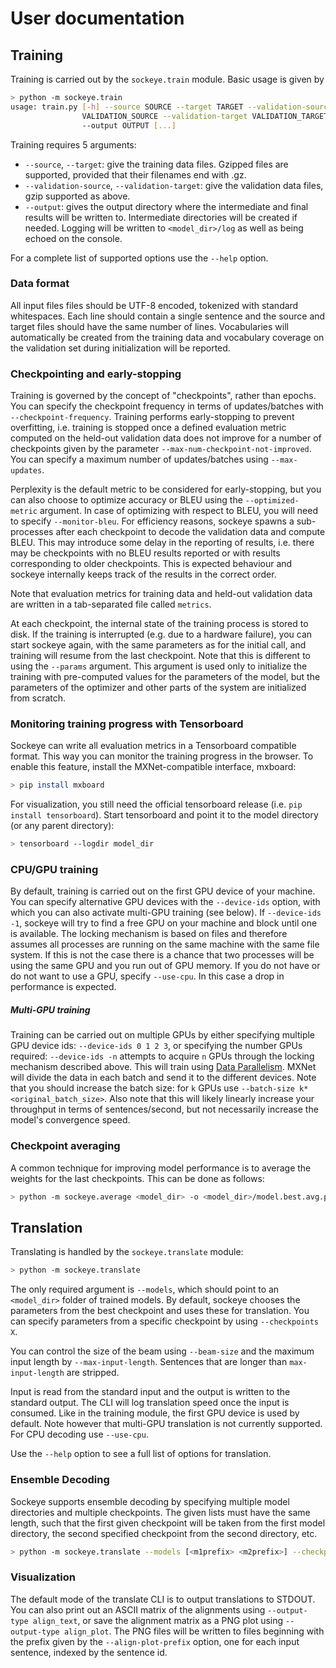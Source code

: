 # User documentation

## Training


Training is carried out by the `sockeye.train` module. Basic usage is given by

```bash
> python -m sockeye.train
usage: train.py [-h] --source SOURCE --target TARGET --validation-source
                VALIDATION_SOURCE --validation-target VALIDATION_TARGET
                --output OUTPUT [...]
```

Training requires 5 arguments:
* `--source`, `--target`: give the training data files. Gzipped files are supported, provided that their filenames end with .gz.
* `--validation-source`, `--validation-target`: give the validation data files, gzip supported as above.
* `--output`: gives the output directory where the intermediate and final results will be written to.
Intermediate directories will be created if needed.
Logging will be written to `<model_dir>/log` as well as being echoed on the console.

For a complete list of supported options use the `--help` option.

### Data format

All input files files should be UTF-8 encoded, tokenized with standard whitespaces.
Each line should contain a single sentence and the source and target files should have the same number of lines.
Vocabularies will automatically be created from the training data and vocabulary 
coverage on the validation set during initialization will be reported.

### Checkpointing and early-stopping

Training is governed by the concept of "checkpoints", rather than epochs. You
can specify the checkpoint frequency in terms of updates/batches with
`--checkpoint-frequency`.  Training performs early-stopping to prevent
overfitting, i.e. training is stopped once a defined evaluation metric computed
on the held-out validation data does not improve for a number of checkpoints
given by the parameter `--max-num-checkpoint-not-improved`.  You can specify a
maximum number of updates/batches using `--max-updates`.

Perplexity is the default metric to be considered for early-stopping, but you
can also choose to optimize accuracy or BLEU using the `--optimized-metric`
argument. In case of optimizing with respect to  BLEU, you will need to specify
`--monitor-bleu`. For efficiency reasons, sockeye spawns a sub-processes after each
checkpoint to decode the validation data and compute BLEU. This may introduce
some delay in the reporting of results, i.e. there may be checkpoints with no
BLEU results reported or with results corresponding to older checkpoints. This
is expected behaviour and sockeye internally keeps track of the results in the
correct order.

Note that evaluation metrics for training data and held-out validation data are
written in a tab-separated file called `metrics`.

At each checkpoint, the internal state of the training process is stored to
disk. If the training is interrupted (e.g. due to a hardware failure), you can
start sockeye again, with the same parameters as for the initial call, and
training will resume from the last checkpoint. Note that this is different to
using the `--params` argument. This argument is used only to initialize the
training with pre-computed values for the parameters of the model, but the
parameters of the optimizer and other parts of the system are initialized from
scratch.

### Monitoring training progress with Tensorboard

Sockeye can write all evaluation metrics in a Tensorboard compatible format.
This way you can monitor the training progress in the browser.
To enable this feature, install the MXNet-compatible interface, mxboard:
```bash
> pip install mxboard
```

For visualization, you still need the official tensorboard release (i.e. `pip install tensorboard`).
Start tensorboard and point it to the model directory (or any parent directory):
```bash
> tensorboard --logdir model_dir
```

### CPU/GPU training

By default, training is carried out on the first GPU device of your machine.
You can specify alternative GPU devices with the `--device-ids` option, with
which you can also activate multi-GPU training (see below). If
`--device-ids -1`, sockeye will try to find a free GPU on your machine and block
until one is available. The locking mechanism is based on files and therefore assumes all processes are running
on the same machine with the same file system.
If this is not the case there is a chance that two processes will be using the same GPU and you run out of GPU memory.
If you do not have or do not want to use a GPU, specify `--use-cpu`.
In this case a drop in performance is expected.

##### Multi-GPU training
Training can be carried out on multiple GPUs by either specifying multiple GPU device ids:
`--device-ids 0 1 2 3`, or specifying the number GPUs required: `--device-ids -n` attempts to acquire `n` GPUs through
the locking mechanism described above.
This will train using [Data Parallelism](https://github.com/dmlc/mxnet/blob/master/docs/how_to/multi_devices.md).
MXNet will divide the data in each batch and send it to the different devices.
Note that you should increase the batch size: for `k` GPUs use ``--batch-size k*<original_batch_size>``.
Also note that this will likely linearly increase your throughput in terms of sentences/second, but not necessarily
increase the model's convergence speed.


### Checkpoint averaging

A common technique for improving model performance is to average the weights for the last checkpoints.
This can be done as follows:
```bash
> python -m sockeye.average <model_dir> -o <model_dir>/model.best.avg.params
```

## Translation

Translating is handled by the `sockeye.translate` module:
```bash
> python -m sockeye.translate
```

The only required argument is `--models`, which should point to an `<model_dir>`
folder of trained models.  By default, sockeye chooses the parameters from the
best checkpoint and uses these for translation.  You can specify parameters
from a specific checkpoint by using `--checkpoints X`.

You can control the size of the beam using `--beam-size` and the maximum input
length by `--max-input-length`.  Sentences that are longer than
`max-input-length` are stripped.

Input is read from the standard input and the output is written to the standard
output.  The CLI will log translation speed once the input is consumed. Like in
the training module, the first GPU device is used by default. Note however that
multi-GPU translation is not currently supported. For CPU decoding use
`--use-cpu`.

Use the `--help` option to see a full list of options for translation.

### Ensemble Decoding
Sockeye supports ensemble decoding by specifying multiple model directories and
multiple checkpoints. The given lists must have the same length, such that the
first given checkpoint will be taken from the first model directory, the second
specified checkpoint from the second directory, etc.
```bash
> python -m sockeye.translate --models [<m1prefix> <m2prefix>] --checkpoints [<cp1> <cp2>]
```

### Visualization
The default mode of the translate CLI is to output translations to STDOUT. You
can also print out an ASCII matrix of the alignments using `--output-type
align_text`, or save the alignment matrix as a PNG plot using `--output-type
align_plot`. The PNG files will be written to files beginning with the prefix
given by the `--align-plot-prefix` option, one for each input sentence, indexed
by the sentence id.
